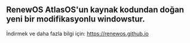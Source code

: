 RenewOS AtlasOS'un kaynak kodundan doğan yeni bir modifikasyonlu windowstur.
---------------------
İndirmek ve daha fazla bilgi için:
https://renewos.github.io
